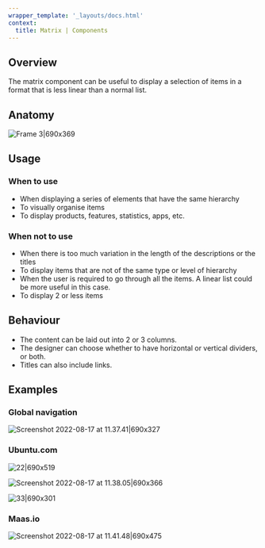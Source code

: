 ```yaml
---
wrapper_template: '_layouts/docs.html'
context:
  title: Matrix | Components
---
```


## Overview

The matrix component can be useful to display a selection of items in a format that is less linear than a normal list.

## Anatomy

![Frame 3|690x369](https://assets.ubuntu.com/v1/870430d3-Frame%203.jpg)

## Usage

### When to use

- When displaying a series of elements that have the same hierarchy
- To visually organise items
- To display products, features, statistics, apps, etc.

### When not to use

- When there is too much variation in the length of the descriptions or the titles
- To display items that are not of the same type or level of hierarchy
- When the user is required to go through all the items. A linear list could be more useful in this case.
- To display 2 or less items

## Behaviour

- The content can be laid out into 2 or 3 columns.
- The designer can choose whether to have horizontal or vertical dividers, or both.
- Titles can also include links.

## Examples

### Global navigation

![Screenshot 2022-08-17 at 11.37.41|690x327](https://assets.ubuntu.com/v1/fafcd3bc-Screenshot%202022-08-17%20at%2011.37.41.png)

### Ubuntu.com

![22|690x519](https://assets.ubuntu.com/v1/aaa0d119-22.jpg)

![Screenshot 2022-08-17 at 11.38.05|690x366](https://assets.ubuntu.com/v1/a3ac8be7-Screenshot%202022-08-17%20at%2011.38.05.png)

![33|690x301](https://assets.ubuntu.com/v1/13902cf4-33.jpg)

### Maas.io

![Screenshot 2022-08-17 at 11.41.48|690x475](https://assets.ubuntu.com/v1/5a99d957-Screenshot%202022-08-17%20at%2011.41.48.png)
